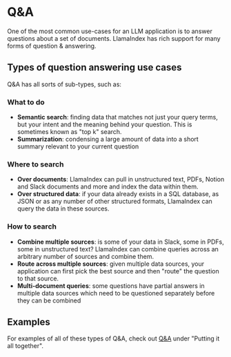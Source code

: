 # Q&A

One of the most common use-cases for an LLM application is to answer questions about a set of documents. LlamaIndex has rich support for many forms of question & answering.

## Types of question answering use cases

Q&A has all sorts of sub-types, such as:

### What to do

* **Semantic search**: finding data that matches not just your query terms, but your intent and the meaning behind your question. This is sometimes known as "top k" search.
* **Summarization**: condensing a large amount of data into a short summary relevant to your current question

### Where to search

* **Over documents**: LlamaIndex can pull in unstructured text, PDFs, Notion and Slack documents and more and index the data within them.
* **Over structured data**: if your data already exists in a SQL database, as JSON or as any number of other structured formats, LlamaIndex can query the data in these sources.

### How to search

* **Combine multiple sources**: is some of your data in Slack, some in PDFs, some in unstructured text? LlamaIndex can combine queries across an arbitrary number of sources and combine them.
* **Route across multiple sources**: given multiple data sources, your application can first pick the best source and then "route" the question to that source.
* **Multi-document queries**: some questions have partial answers in multiple data sources which need to be questioned separately before they can be combined 

## Examples

For examples of all of these types of Q&A, check out [Q&A](/understanding/putting_it_all_together/q_and_a.md) under "Putting it all together".
